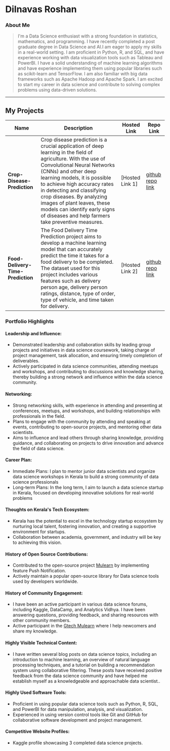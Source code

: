 
# Dilnavas Roshan

### About Me

> I'm a Data Science enthusiast with a strong foundation in statistics, mathematics, and programming. I have recently completed a post graduate degree in Data Science and AI.I am eager to apply my skills in a real-world setting. I am proficient in Python, R, and SQL, and have experience working with data visualization tools such as Tableau and PowerBI. I have a solid understanding of machine learning algorithms and have experience implementing them using popular libraries such as scikit-learn and TensorFlow. I am also familiar with big data frameworks such as Apache Hadoop and Apache Spark. I am excited to start my career in data science and contribute to solving complex problems using data-driven solutions.
---

## My Projects

| Name                | Description                                                               | Hosted Link                              | Repo Link                                                      |
|---------------------|---------------------------------------------------------------------------|------------------------------------------|----------------------------------------------------------------|
| **Crop-Disease-Prediction**        | Crop disease prediction is a crucial application of deep learning in the field of agriculture. With the use of Convolutional Neural Networks (CNNs) and other deep learning models, it is possible to achieve high accuracy rates in detecting and classifying crop diseases. By analyzing images of plant leaves, these models can identify early signs of diseases and help farmers take preventive measures.                                                 | [Hosted Link 1] |[github repo link](https://github.com/gtech-mulearn/LAUNCHPAD)   |
| **Food-Delivery-Time-Prediction**        | The Food Delivery Time Prediction project aims to develop a machine learning model that can accurately predict the time it takes for a food delivery to be completed. The dataset used for this project includes various features such as delivery person age, delivery person ratings, distance, type of order, type of vehicle, and time taken for delivery.    | [Hosted Link 2]     | [github repo link](https://github.com/gtech-mulearn/LAUNCHPAD) |

### Portfolio Highlights

#### Leadership and Influence:

- Demonstrated leadership and collaboration skills by leading group projects and initiatives in data science coursework, taking charge of project management, task allocation, and ensuring timely completion of deliverables.
- Actively participated in data science communities, attending meetups and workshops, and contributing to discussions and knowledge sharing, thereby building a strong network and influence within the data science community.

#### Networking:

- Strong networking skills, with experience in attending and presenting at conferences, meetups, and workshops, and building relationships with professionals in the field.
- Plans to engage with the community by attending and speaking at events, contributing to open-source projects, and mentoring other data scientists.
- Aims to influence and lead others through sharing knowledge, providing guidance, and collaborating on projects to drive innovation and advance the field of data science.


#### Career Plan:

- Immediate Plans: I plan to mentor junior data scientists and organize data science workshops in Kerala to build a strong community of data science professionals
- Long-term Plans: In the long term, I aim to launch a data science startup in Kerala, focused on developing innovative solutions for real-world problems

#### Thoughts on Kerala's Tech Ecosystem:

- Kerala has the potential to excel in the technology startup ecosystem by nurturing local talent, fostering innovation, and creating a supportive environment for startups.
- Collaboration between academia, government, and industry will be key to achieving this vision.

#### History of Open Source Contributions:

- Contributed to the open-source project [Mulearn](https://github.com/gtech-mulearn/mulearn) by implementing feature Push Notification.
- Actively maintain a popular open-source library for Data science tools used by developers worldwide.

#### History of Community Engagement:

- I have been an active participant in various data science forums, including Kaggle, DataCamp, and Analytics Vidhya. I have been answering questions, providing feedback, and sharing resources with other community members.
- Active participant in the [Gtech Mulearn](https://discord.gg/tech-community) where I help newcomers and share my knowledge.

#### Highly Visible Technical Content:

- I have written several blog posts on data science topics, including an introduction to machine learning, an overview of natural language processing techniques, and a tutorial on building a recommendation system using collaborative filtering. These posts have received positive feedback from the data science community and have helped me establish myself as a knowledgeable and approachable data scientist..

#### Highly Used Software Tools:
- Proficient in using popular data science tools such as Python, R, SQL, and PowerBI for data manipulation, analysis, and visualization.
- Experienced in using version control tools like Git and GitHub for collaborative software development and project management.

#### Competitive Website Profiles:

- Kaggle profile showcasing 3 completed data science projects.

